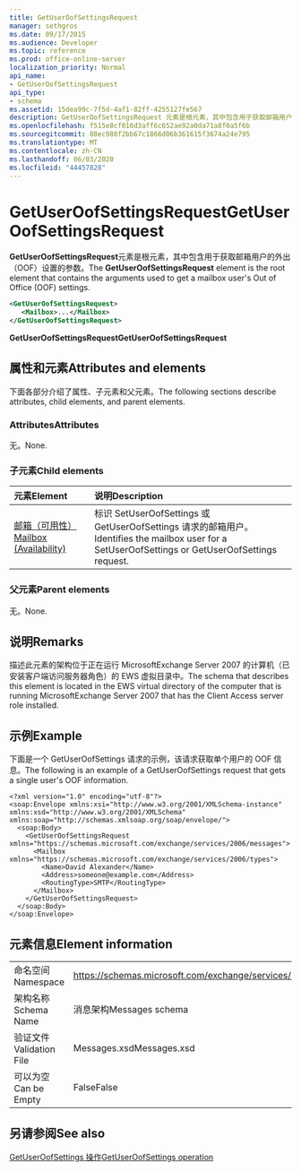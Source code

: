 ```yaml
---
title: GetUserOofSettingsRequest
manager: sethgros
ms.date: 09/17/2015
ms.audience: Developer
ms.topic: reference
ms.prod: office-online-server
localization_priority: Normal
api_name:
- GetUserOofSettingsRequest
api_type:
- schema
ms.assetid: 15dea99c-7f5d-4af1-82ff-4255127fe567
description: GetUserOofSettingsRequest 元素是根元素，其中包含用于获取邮箱用户的外出（OOF）设置的参数。
ms.openlocfilehash: f515e8cf016d3aff6c652ae92a0da71a8f0a5f6b
ms.sourcegitcommit: 88ec988f2bb67c1866d06b361615f3674a24e795
ms.translationtype: MT
ms.contentlocale: zh-CN
ms.lasthandoff: 06/03/2020
ms.locfileid: "44457828"
---
```

# <a name="getuseroofsettingsrequest"></a><span data-ttu-id="2edf3-103">GetUserOofSettingsRequest</span><span class="sxs-lookup"><span data-stu-id="2edf3-103">GetUserOofSettingsRequest</span></span>

<span data-ttu-id="2edf3-104">**GetUserOofSettingsRequest**元素是根元素，其中包含用于获取邮箱用户的外出（OOF）设置的参数。</span><span class="sxs-lookup"><span data-stu-id="2edf3-104">The **GetUserOofSettingsRequest** element is the root element that contains the arguments used to get a mailbox user's Out of Office (OOF) settings.</span></span> 
  
```xml
<GetUserOofSettingsRequest>
   <Mailbox>...</Mailbox>
</GetUserOofSettingsRequest>
```

 <span data-ttu-id="2edf3-105">**GetUserOofSettingsRequest**</span><span class="sxs-lookup"><span data-stu-id="2edf3-105">**GetUserOofSettingsRequest**</span></span>
## <a name="attributes-and-elements"></a><span data-ttu-id="2edf3-106">属性和元素</span><span class="sxs-lookup"><span data-stu-id="2edf3-106">Attributes and elements</span></span>

<span data-ttu-id="2edf3-107">下面各部分介绍了属性、子元素和父元素。</span><span class="sxs-lookup"><span data-stu-id="2edf3-107">The following sections describe attributes, child elements, and parent elements.</span></span>
  
### <a name="attributes"></a><span data-ttu-id="2edf3-108">Attributes</span><span class="sxs-lookup"><span data-stu-id="2edf3-108">Attributes</span></span>

<span data-ttu-id="2edf3-109">无。</span><span class="sxs-lookup"><span data-stu-id="2edf3-109">None.</span></span>
  
### <a name="child-elements"></a><span data-ttu-id="2edf3-110">子元素</span><span class="sxs-lookup"><span data-stu-id="2edf3-110">Child elements</span></span>

|<span data-ttu-id="2edf3-111">**元素**</span><span class="sxs-lookup"><span data-stu-id="2edf3-111">**Element**</span></span>|<span data-ttu-id="2edf3-112">**说明**</span><span class="sxs-lookup"><span data-stu-id="2edf3-112">**Description**</span></span>|
|:-----|:-----|
|[<span data-ttu-id="2edf3-113">邮箱（可用性）</span><span class="sxs-lookup"><span data-stu-id="2edf3-113">Mailbox (Availability)</span></span>](mailbox-availability.md) <br/> |<span data-ttu-id="2edf3-114">标识 SetUserOofSettings 或 GetUserOofSettings 请求的邮箱用户。</span><span class="sxs-lookup"><span data-stu-id="2edf3-114">Identifies the mailbox user for a SetUserOofSettings or GetUserOofSettings request.</span></span>  <br/> |
   
### <a name="parent-elements"></a><span data-ttu-id="2edf3-115">父元素</span><span class="sxs-lookup"><span data-stu-id="2edf3-115">Parent elements</span></span>

<span data-ttu-id="2edf3-116">无。</span><span class="sxs-lookup"><span data-stu-id="2edf3-116">None.</span></span>
  
## <a name="remarks"></a><span data-ttu-id="2edf3-117">说明</span><span class="sxs-lookup"><span data-stu-id="2edf3-117">Remarks</span></span>

<span data-ttu-id="2edf3-118">描述此元素的架构位于正在运行 MicrosoftExchange Server 2007 的计算机（已安装客户端访问服务器角色）的 EWS 虚拟目录中。</span><span class="sxs-lookup"><span data-stu-id="2edf3-118">The schema that describes this element is located in the EWS virtual directory of the computer that is running MicrosoftExchange Server 2007 that has the Client Access server role installed.</span></span>
  
## <a name="example"></a><span data-ttu-id="2edf3-119">示例</span><span class="sxs-lookup"><span data-stu-id="2edf3-119">Example</span></span>

<span data-ttu-id="2edf3-120">下面是一个 GetUserOofSettings 请求的示例，该请求获取单个用户的 OOF 信息。</span><span class="sxs-lookup"><span data-stu-id="2edf3-120">The following is an example of a GetUserOofSettings request that gets a single user's OOF information.</span></span>
  
```
<?xml version="1.0" encoding="utf-8"?>
<soap:Envelope xmlns:xsi="http://www.w3.org/2001/XMLSchema-instance" xmlns:xsd="http://www.w3.org/2001/XMLSchema" xmlns:soap="http://schemas.xmlsoap.org/soap/envelope/">
  <soap:Body>
    <GetUserOofSettingsRequest xmlns="https://schemas.microsoft.com/exchange/services/2006/messages">
      <Mailbox xmlns="https://schemas.microsoft.com/exchange/services/2006/types">
        <Name>David Alexander</Name>
        <Address>someone@example.com</Address>
        <RoutingType>SMTP</RoutingType>
      </Mailbox>
    </GetUserOofSettingsRequest>
  </soap:Body>
</soap:Envelope>
```

## <a name="element-information"></a><span data-ttu-id="2edf3-121">元素信息</span><span class="sxs-lookup"><span data-stu-id="2edf3-121">Element information</span></span>

|||
|:-----|:-----|
|<span data-ttu-id="2edf3-122">命名空间</span><span class="sxs-lookup"><span data-stu-id="2edf3-122">Namespace</span></span>  <br/> |https://schemas.microsoft.com/exchange/services/2006/messages  <br/> |
|<span data-ttu-id="2edf3-123">架构名称</span><span class="sxs-lookup"><span data-stu-id="2edf3-123">Schema Name</span></span>  <br/> |<span data-ttu-id="2edf3-124">消息架构</span><span class="sxs-lookup"><span data-stu-id="2edf3-124">Messages schema</span></span>  <br/> |
|<span data-ttu-id="2edf3-125">验证文件</span><span class="sxs-lookup"><span data-stu-id="2edf3-125">Validation File</span></span>  <br/> |<span data-ttu-id="2edf3-126">Messages.xsd</span><span class="sxs-lookup"><span data-stu-id="2edf3-126">Messages.xsd</span></span>  <br/> |
|<span data-ttu-id="2edf3-127">可以为空</span><span class="sxs-lookup"><span data-stu-id="2edf3-127">Can be Empty</span></span>  <br/> |<span data-ttu-id="2edf3-128">False</span><span class="sxs-lookup"><span data-stu-id="2edf3-128">False</span></span>  <br/> |
   
## <a name="see-also"></a><span data-ttu-id="2edf3-129">另请参阅</span><span class="sxs-lookup"><span data-stu-id="2edf3-129">See also</span></span>



[<span data-ttu-id="2edf3-130">GetUserOofSettings 操作</span><span class="sxs-lookup"><span data-stu-id="2edf3-130">GetUserOofSettings operation</span></span>](getuseroofsettings-operation.md)

